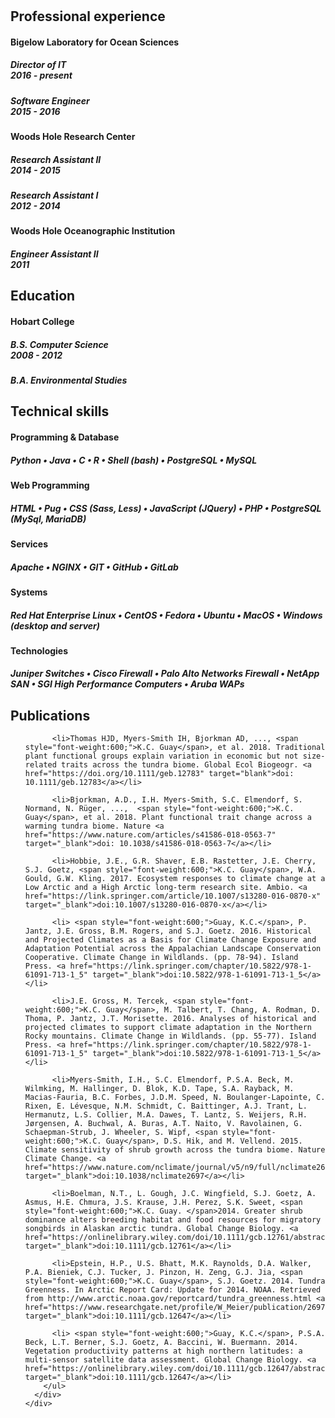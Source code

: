 #  

<style>
  .bot-marg-10 {
    margin-bottom: 0px !important;
  }

</style>

<div class="resume">
  <div class="row">
    <div class="col-lg-12"><a name="experience"></a>
      <h2>Professional experience</h2>
    </div>
    <div class="col-lg-12">
      <h4>Bigelow Laboratory for Ocean Sciences</h4>
      <h5 class="position">Director of IT
        <div class="pull-right">2016 - present</div>
      </h5>
      <h5 class="position">Software Engineer
        <div class="pull-right">2015 - 2016</div>
      </h5>
      <h4>Woods Hole Research Center</h4>
      <h5 class="position">Research Assistant II
        <div class="pull-right">2014 - 2015</div>
      </h5>
      <h5 class="position">Research Assistant I
        <div class="pull-right">2012 - 2014</div>
      </h5>
      <h4>Woods Hole Oceanographic Institution</h4>
      <h5 class="position">Engineer Assistant II
        <div class="pull-right">2011</div>
      </h5>
    </div>
  </div>
  <div class="row">
    <div class="col-lg-12"><a name="experience"></a>
      <h2>Education</h2>
    </div>
    <div class="col-lg-12">
      <h4>Hobart College</h4>
      <h5 class="position">B.S. Computer Science
        <div class="pull-right">2008 - 2012</div>
      </h5>
      <h5 class="position">B.A. Environmental Studies</h5>
    </div>
  </div>
  <div class="row">
    <div class="col-lg-12"><a name="experience"></a>
      <h2>Technical skills</h2>
    </div>
    <div class="col-lg-12">
      <h4>Programming & Database</h4>
      <h5>Python &bull; Java &bull; C &bull; R &bull; Shell (bash) &bull; PostgreSQL &bull; MySQL</h5>
      <h4>Web Programming</h4>
      <h5>HTML &bull; Pug &bull; CSS (Sass, Less) &bull; JavaScript (JQuery) &bull; PHP &bull; PostgreSQL (MySql, MariaDB)</h5>
      <h4>Services</h4>
      <h5>Apache &bull; NGINX &bull; GIT &bull; GitHub &bull; GitLab</h5>
      <h4>Systems</h4>
      <h5>Red Hat Enterprise Linux &bull; CentOS &bull; Fedora &bull; Ubuntu &bull; MacOS &bull; Windows (desktop and server)</h5>
      <h4>Technologies</h4>
      <h5>Juniper Switches &bull; Cisco Firewall &bull; Palo Alto Networks Firewall &bull; NetApp SAN &bull; SGI High Performance Computers &bull; Aruba WAPs</h5>
    </div>
  </div>
  <div class="row">
    <div class="col-lg-12"><a name="experience"></a>
      <h2>Publications</h2>
    </div>
    <div class="col-lg-12">
      <div style="word-wrap:break-word;" class="section">
        <ul class="pubs">
          
          <li>Thomas HJD, Myers‐Smith IH, Bjorkman AD, ..., <span style="font-weight:600;">K.C. Guay</span>, et al. 2018. Traditional plant functional groups explain variation in economic but not size‐related traits across the tundra biome. Global Ecol Biogeogr. <a href="https://doi.org/10.1111/geb.12783" target="blank">doi: 10.1111/geb.12783</a></li>
          
          <li>Bjorkman, A.D., I.H. Myers-Smith, S.C. Elmendorf, S. Normand, N. Rüger, ...,  <span style="font-weight:600;">K.C. Guay</span>, et al. 2018. Plant functional trait change across a warming tundra biome. Nature <a href="https://www.nature.com/articles/s41586-018-0563-7" target="_blank">doi: 10.1038/s41586-018-0563-7</a></li>

          <li>Hobbie, J.E., G.R. Shaver, E.B. Rastetter, J.E. Cherry, S.J. Goetz, <span style="font-weight:600;">K.C. Guay</span>, W.A. Gould, G.W. Kling. 2017. Ecosystem responses to climate change at a Low Arctic and a High Arctic long-term research site. Ambio. <a href="https://link.springer.com/article/10.1007/s13280-016-0870-x" target="_blank">doi:10.1007/s13280-016-0870-x</a></li>

          <li> <span style="font-weight:600;">Guay, K.C.</span>, P. Jantz, J.E. Gross, B.M. Rogers, and S.J. Goetz. 2016. Historical and Projected Climates as a Basis for Climate Change Exposure and Adaptation Potential across the Appalachian Landscape Conservation Cooperative. Climate Change in Wildlands. (pp. 78-94). Island Press. <a href="https://link.springer.com/chapter/10.5822/978-1-61091-713-1_5" target="_blank">doi:10.5822/978-1-61091-713-1_5</a></li>
          
          <li>J.E. Gross, M. Tercek, <span style="font-weight:600;">K.C. Guay</span>, M. Talbert, T. Chang, A. Rodman, D. Thoma, P. Jantz, J.T. Morisette. 2016. Analyses of historical and projected climates to support climate adaptation in the Northern Rocky mountains. Climate Change in Wildlands. (pp. 55-77). Island Press. <a href="https://link.springer.com/chapter/10.5822/978-1-61091-713-1_5" target="_blank">doi:10.5822/978-1-61091-713-1_5</a></li>

          <li>Myers-Smith, I.H., S.C. Elmendorf, P.S.A. Beck, M. Wilmking, M. Hallinger, D. Blok, K.D. Tape, S.A. Rayback, M. Macias-Fauria, B.C. Forbes, J.D.M. Speed, N. Boulanger-Lapointe, C. Rixen, E. Lévesque, N.M. Schmidt, C. Baittinger, A.J. Trant, L. Hermanutz, L.S. Collier, M.A. Dawes, T. Lantz, S. Weijers, R.H. Jørgensen, A. Buchwal, A. Buras, A.T. Naito, V. Ravolainen, G. Schaepman-Strub, J. Wheeler, S. Wipf, <span style="font-weight:600;">K.C. Guay</span>, D.S. Hik, and M. Vellend. 2015. Climate sensitivity of shrub growth across the tundra biome. Nature Climate Change. <a href="https://www.nature.com/nclimate/journal/v5/n9/full/nclimate2697.html" target="_blank">doi:10.1038/nclimate2697</a></li>

          <li>Boelman, N.T., L. Gough, J.C. Wingfield, S.J. Goetz, A. Asmus, H.E. Chmura, J.S. Krause, J.H. Perez, S.K. Sweet, <span style="font-weight:600;">K.C. Guay. </span>2014. Greater shrub dominance alters breeding habitat and food resources for migratory songbirds in Alaskan arctic tundra. Global Change Biology. <a href="https://onlinelibrary.wiley.com/doi/10.1111/gcb.12761/abstract" target="_blank">doi:10.1111/gcb.12761</a></li>
          
          <li>Epstein, H.P., U.S. Bhatt, M.K. Raynolds, D.A. Walker, P.A. Bieniek, C.J. Tucker, J. Pinzon, H. Zeng, G.J. Jia, <span style="font-weight:600;">K.C. Guay</span>, S.J. Goetz. 2014. Tundra Greenness. In Arctic Report Card: Update for 2014. NOAA. Retrieved from http://www.arctic.noaa.gov/reportcard/tundra_greenness.html <a href="https://www.researchgate.net/profile/W_Meier/publication/269703124_Sea_Ice_in_Arctic_Report_Card_2014/links/5498e5870cf2519f5a1deaa7.pdf" target="_blank">doi:10.1111/gcb.12647</a></li>
          
          <li> <span style="font-weight:600;">Guay, K.C.</span>, P.S.A. Beck, L.T. Berner, S.J. Goetz, A. Baccini, W. Buermann. 2014. Vegetation productivity patterns at high northern latitudes: a multi-sensor satellite data assessment. Global Change Biology. <a href="https://onlinelibrary.wiley.com/doi/10.1111/gcb.12647/abstract" target="_blank">doi:10.1111/gcb.12647</a></li>
        </ul>
      </div>
    </div>
  </div>
</div>